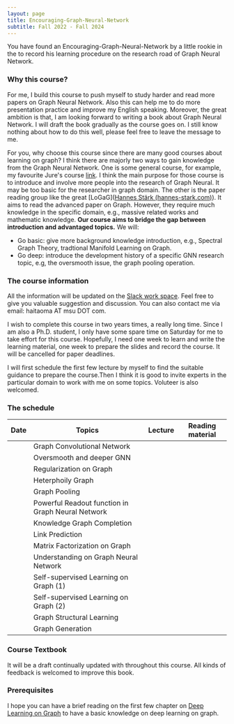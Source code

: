 ```yaml
---
layout: page
title: Encouraging-Graph-Neural-Network
subtitle: Fall 2022 - Fall 2024
---
```


You have found an Encouraging-Graph-Neural-Network by a little rookie in the to record his learning procedure on the research road of Graph Neural Network. 

### Why this course?

For me, I build this course to push myself to study harder and read more papers on Graph Neural Network. Also this can help me to do more presentation practice and improve my English speaking. Moreover, the great ambition is that, I am looking forward to writing a book about Graph Neural Network. I will draft the book gradually as the course goes on. I still know nothing about how to do this well, please feel free to leave the message to me.

For you, why choose this course since there are many good courses about learning on graph? I think there are majorly two ways to gain knowledge from the Graph Neural Network. One is some general course, for example, my favourite Jure's course [link](http://web.stanford.edu/class/cs224w/). I think the main purpose for those course is to introduce and involve more people into the research of Graph Neural. It may be too basic for the researcher in graph domain. The other is the paper reading group like the great [LoGaG]([Hannes Stärk (hannes-stark.com)](https://hannes-stark.com/logag-reading-group)). It aims to read the advanced paper on Graph. However, they require much knowledge in the specific domain, e.g., massive related works and mathematic knowledge. **Our course aims to bridge the gap between introduction and advantaged topics.** We will:

- Go basic: give more background knowledge introduction, e.g., Spectral Graph Theory, tradtional Manifold Learning on Graph.   
- Go deep: introduce the development history of a specific GNN research topic, e.g, the oversmooth issue, the graph pooling operation.



### The course information

All the information will be updated on the [Slack work space](https://join.slack.com/t/awesomegraphn-brh9601/shared_invite/zt-1fhvrunlz-_ocT4myFMnDcbGhkTVtahQ). Feel free to give you valuable suggestion and discussion. You can also contact me via email: haitaoma AT msu DOT com.

I wish to complete this course in two years times, a really long time. Since I am also a Ph.D. student, I only have some spare time on Saturday for me to take effort for this course. Hopefully, I need one week to learn and write the learning material, one week to prepare the slides and record the course. It will be cancelled for paper deadlines.

I will first schedule the first few lecture by myself to find the suitable guidance to prepare the course.Then I think it is good to invite experts in the particular domain to work with me on some topics. Voluteer is also welcomed.



### The schedule

| Date | Topics                                            | Lecture | Reading material |
| ---- | ------------------------------------------------- | ------- | ---------------- |
|      | Graph Convolutional Network                       |         |                  |
|      | Oversmooth and deeper GNN                         |         |                  |
|      | Regularization on Graph                           |         |                  |
|      | Heterphoily Graph                                 |         |                  |
|      | Graph Pooling                                     |         |                  |
|      | Powerful Readout function in Graph Neural Network |         |                  |
|      | Knowledge Graph Completion                        |         |                  |
|      | Link Prediction                                   |         |                  |
|      | Matrix Factorization on Graph                     |         |                  |
|      | Understanding on Graph Neural Network             |         |                  |
|      | Self-supervised Learning on Graph (1)             |         |                  |
|      | Self-supervised Learning on Graph (2)             |         |                  |
|      | Graph Structural Learning                         |         |                  |
|      | Graph Generation                                  |         |                  |

 

### Course Textbook

It will be a draft continually updated with throughout this course. All kinds of feedback is welcomed to improve this book.



### Prerequisites

I hope you can have a brief reading on the first few chapter on [Deep Learning on Graph](https://web.njit.edu/~ym329/dlg_book/dlg_book.pdf) to have a basic knowledge on deep learning on graph.







